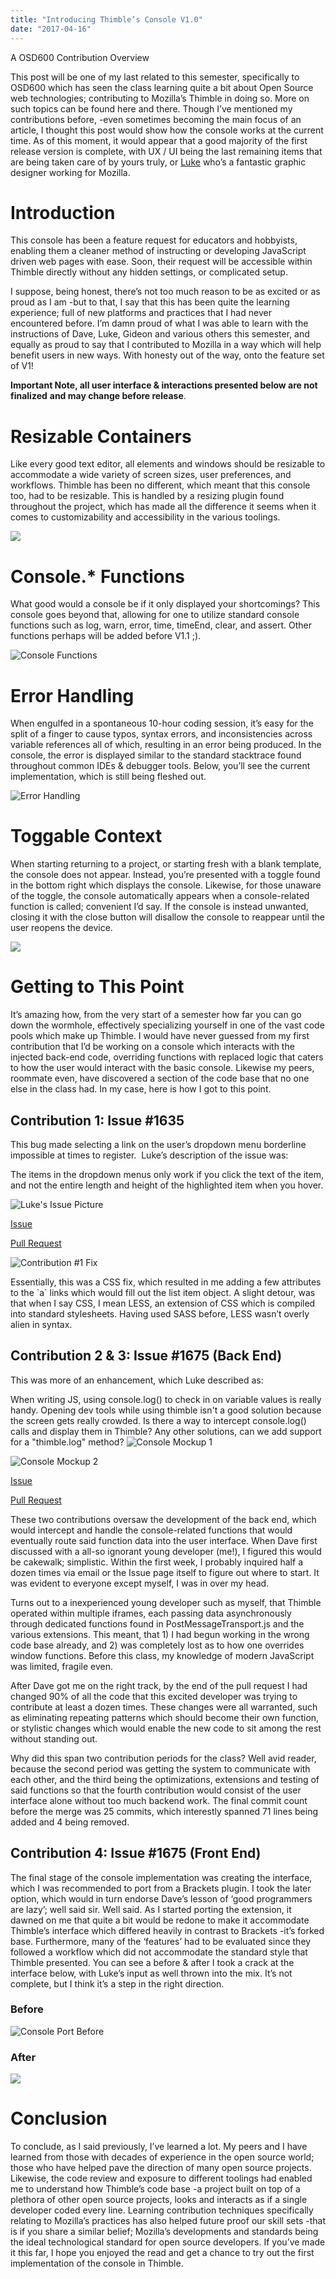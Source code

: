 ```yaml
---
title: "Introducing Thimble’s Console V1.0"
date: "2017-04-16"
---
```


A OSD600 Contribution Overview

This post will be one of my last related to this semester, specifically to OSD600 which has seen the class learning quite a bit about Open Source web technologies; contributing to Mozilla’s Thimble in doing so. More on such topics can be found here and there. Though I’ve mentioned my contributions before, -even sometimes becoming the main focus of an article, I thought this post would show how the console works at the current time. As of this moment, it would appear that a good majority of the first release version is complete, with UX / UI being the last remaining items that are being taken care of by yours truly, or [Luke](https://github.com/flukeout) who’s a fantastic graphic designer working for Mozilla.

# Introduction

This console has been a feature request for educators and hobbyists, enabling them a cleaner method of instructing or developing JavaScript driven web pages with ease. Soon, their request will be accessible within Thimble directly without any hidden settings, or complicated setup.

I suppose, being honest, there’s not too much reason to be as excited or as proud as I am -but to that, I say that this has been quite the learning experience; full of new platforms and practices that I had never encountered before. I’m damn proud of what I was able to learn with the instructions of Dave, Luke, Gideon and various others this semester, and equally as proud to say that I contributed to Mozilla in a way which will help benefit users in new ways. With honesty out of the way, onto the feature set of V1!

**Important Note, all user interface & interactions presented below are not finalized** **and may change before release**.

# Resizable Containers

Like every good text editor, all elements and windows should be resizable to accommodate a wide variety of screen sizes, user preferences, and workflows. Thimble has been no different, which meant that this console too, had to be resizable. This is handled by a resizing plugin found throughout the project, which has made all the difference it seems when it comes to customizability and accessibility in the various toolings.

[![](images/pasted-image-0-1-e1492317377509-1024x489.png)](http://raygervais.ca/wp-content/uploads/2017/04/pasted-image-0-1-e1492317377509.png)

# Console.\* Functions

What good would a console be if it only displayed your shortcomings? This console goes beyond that, allowing for one to utilize standard console functions such as log, warn, error, time, timeEnd, clear, and assert. Other functions perhaps will be added before V1.1 ;).

![Console Functions](https://lh6.googleusercontent.com/3l3iyJ_Fss4feB4lHM3mZQhTW8E38bjTcHK8HwvLaYpquZiqvegwD7Ry6Y5h7TDTZJkHMkFoJ4jjLdnFRp2iqo-Sc3Wg80RNRVGere9XtwLg2Gk1YqLIKscWsmsw4T75gm7GwGY2)

# Error Handling

When engulfed in a spontaneous 10-hour coding session, it’s easy for the split of a finger to cause typos, syntax errors, and inconsistencies across variable references all of which, resulting in an error being produced. In the console, the error is displayed similar to the standard stacktrace found throughout common IDEs & debugger tools. Below, you’ll see the current implementation, which is still being fleshed out.

![Error Handling](https://lh3.googleusercontent.com/eWR4KYMqrIeEz2uwL2wNNRFC1BZrDiDQxER3mF5y9ZVkot5Y0Bw3S8Gbbmu6TXsgPxenokdLIgPpjTdFTqwqQ92gLgEZ5Ok3WhOGASh_-XX_rO4TKLVbWhmuzIlqD70jx_Ef1jcT)

# Toggable Context

When starting returning to a project, or starting fresh with a blank template, the console does not appear. Instead, you’re presented with a toggle found in the bottom right which displays the console. Likewise, for those unaware of the toggle, the console automatically appears when a console-related function is called; convenient I’d say. If the console is instead unwanted, closing it with the close button will disallow the console to reappear until the user reopens the device.

[![](images/pasted-image-0-e1492317146204-1024x492.png)](http://raygervais.ca/wp-content/uploads/2017/04/pasted-image-0-e1492317146204.png)

# Getting to This Point

It’s amazing how, from the very start of a semester how far you can go down the wormhole, effectively specializing yourself in one of the vast code pools which make up Thimble. I would have never guessed from my first contribution that I’d be working on a console which interacts with the injected back-end code, overriding functions with replaced logic that caters to how the user would interact with the basic console. Likewise my peers, roommate even, have discovered a section of the code base that no one else in the class had. In my case, here is how I got to this point.

## Contribution 1: Issue #1635

This bug made selecting a link on the user’s dropdown menu borderline impossible at times to register.  Luke’s description of the issue was:

The items in the dropdown menus only work if you click the text of the item, and not the entire length and height of the highlighted item when you hover.

![Luke's Issue Picture](images/76a7f2e6-dbf8-11e6-8bd3-173a18f23903.png)

[Issue](https://github.com/mozilla/thimble.mozilla.org/issues/1635)

[Pull Request](https://github.com/mozilla/thimble.mozilla.org/pull/1697)

![Contribution #1 Fix](images/493843c2-e988-11e6-9166-0e0739f47b7b.png)

Essentially, this was a CSS fix, which resulted in me adding a few attributes to the \`a\` links which would fill out the list item object. A slight detour, was that when I say CSS, I mean LESS, an extension of CSS which is compiled into standard stylesheets. Having used SASS before, LESS wasn’t overly alien in syntax.

## Contribution 2 & 3: Issue #1675 (Back End)

This was more of an enhancement, which Luke described as:

When writing JS, using console.log() to check in on variable values is really handy. Opening dev tools while using thimble isn't a good solution because the screen gets really crowded. Is there a way to intercept console.log() calls and display them in Thimble? Any other solutions, can we add support for a "thimble.log" method? ![Console Mockup 1](images/d027c93e-e3b1-11e6-8947-15256d9e98f4.png)

![Console Mockup 2](images/dda3d1ac-e3b1-11e6-8fdf-0e3a770893ab.png)

[Issue](https://github.com/mozilla/thimble.mozilla.org/issues/1675)

[Pull Request](https://github.com/mozilla/brackets/pull/624)

These two contributions oversaw the development of the back end, which would intercept and handle the console-related functions that would eventually route said function data into the user interface. When Dave first discussed with a all-so ignorant young developer (me!), I figured this would be cakewalk; simplistic. Within the first week, I probably inquired half a dozen times via email or the Issue page itself to figure out where to start. It was evident to everyone except myself, I was in over my head.

Turns out to a inexperienced young developer such as myself, that Thimble operated within multiple iframes, each passing data asynchronously through dedicated functions found in PostMessageTransport.js and the various extensions. This meant, that 1) I had begun working in the wrong code base already, and 2) was completely lost as to how one overrides window functions. Before this class, my knowledge of modern JavaScript was limited, fragile even.

After Dave got me on the right track, by the end of the pull request I had changed 90% of all the code that this excited developer was trying to contribute at least a dozen times. These changes were all warranted, such as eliminating repeating patterns which should become their own function, or stylistic changes which would enable the new code to sit among the rest without standing out.

Why did this span two contribution periods for the class? Well avid reader, because the second period was getting the system to communicate with each other, and the third being the optimizations, extensions and testing of said functions so that the fourth contribution would consist of the user interface alone without too much backend work. The final commit count before the merge was 25 commits, which interestly spanned 71 lines being added and 4 being removed.

## Contribution 4: Issue #1675 (Front End)

The final stage of the console implementation was creating the interface, which I was recommended to port from a Brackets plugin. I took the later option, which would in turn endorse Dave’s lesson of ‘good programmers are lazy’; well said sir. Well said. As I started porting the extension, it dawned on me that quite a bit would be redone to make it accommodate Thimble’s interface which differed heavily in contrast to Brackets -it’s forked base. Furthermore, many of the ‘features’ had to be evaluated since they followed a workflow which did not accommodate the standard style that Thimble presented. You can see a before & after I took a crack at the interface below, with Luke’s input as well thrown into the mix. It’s not complete, but I think it’s a step in the right direction.

### Before

![Console Port Before](images/b50ec7a6-13c7-11e7-87c2-8c522c61b739.png)

### After

[![](images/media-20170416-e1492316518877.png)](http://raygervais.ca/wp-content/uploads/2017/04/media-20170416-e1492316518877.png)

# Conclusion

To conclude, as I said previously, I’ve learned a lot. My peers and I have learned from those with decades of experience in the open source world; those who have helped pave the direction of many open source projects. Likewise, the code review and exposure to different toolings had enabled me to understand how Thimble’s code base -a project built on top of a plethora of other open source projects, looks and interacts as if a single developer coded every line. Learning contribution techniques specifically relating to Mozilla’s practices has also helped future proof our skill sets -that is if you share a similar belief; Mozilla’s developments and standards being the ideal technological standard for open source developers. If you’ve made it this far, I hope you enjoyed the read and get a chance to try out the first implementation of the console in Thimble.
